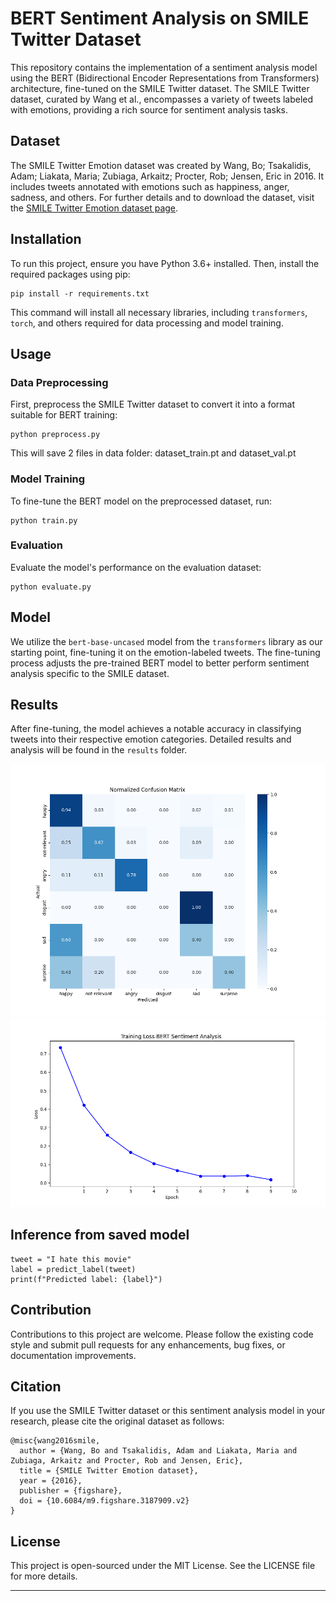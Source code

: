

# BERT Sentiment Analysis on SMILE Twitter Dataset

This repository contains the implementation of a sentiment analysis model using the BERT (Bidirectional Encoder Representations from Transformers) architecture, fine-tuned on the SMILE Twitter dataset. The SMILE Twitter dataset, curated by Wang et al., encompasses a variety of tweets labeled with emotions, providing a rich source for sentiment analysis tasks.



## Dataset

The SMILE Twitter Emotion dataset was created by Wang, Bo; Tsakalidis, Adam; Liakata, Maria; Zubiaga, Arkaitz; Procter, Rob; Jensen, Eric in 2016. It includes tweets annotated with emotions such as happiness, anger, sadness, and others. For further details and to download the dataset, visit the [SMILE Twitter Emotion dataset page](https://doi.org/10.6084/m9.figshare.3187909.v2).

## Installation

To run this project, ensure you have Python 3.6+ installed. Then, install the required packages using pip:

```
pip install -r requirements.txt
```

This command will install all necessary libraries, including `transformers`, `torch`, and others required for data processing and model training.

## Usage

### Data Preprocessing

First, preprocess the SMILE Twitter dataset to convert it into a format suitable for BERT training:

```
python preprocess.py 
```
This will save 2 files in data folder:   dataset_train.pt and dataset_val.pt

### Model Training

To fine-tune the BERT model on the preprocessed dataset, run:

```
python train.py 
```

### Evaluation

Evaluate the model's performance on the evaluation  dataset:

```
python evaluate.py 
```

## Model

We utilize the `bert-base-uncased` model from the `transformers` library as our starting point, fine-tuning it on the emotion-labeled tweets. The fine-tuning process adjusts the pre-trained BERT model to better perform sentiment analysis specific to the SMILE dataset.


## Results

After fine-tuning, the model achieves a notable accuracy in classifying tweets into their respective emotion categories. Detailed results and analysis will be found in the `results` folder.


![Confusion Matrix](figs/confusion_matrix.png)
![Training Loss](figs/Training_Loss.png)
##  Inference from saved model

```
tweet = "I hate this movie"
label = predict_label(tweet)
print(f"Predicted label: {label}")
```

## Contribution

Contributions to this project are welcome. Please follow the existing code style and submit pull requests for any enhancements, bug fixes, or documentation improvements.

## Citation

If you use the SMILE Twitter dataset or this sentiment analysis model in your research, please cite the original dataset as follows:

```
@misc{wang2016smile,
  author = {Wang, Bo and Tsakalidis, Adam and Liakata, Maria and Zubiaga, Arkaitz and Procter, Rob and Jensen, Eric},
  title = {SMILE Twitter Emotion dataset},
  year = {2016},
  publisher = {figshare},
  doi = {10.6084/m9.figshare.3187909.v2}
}
```

## License

This project is open-sourced under the MIT License. See the LICENSE file for more details.

---


